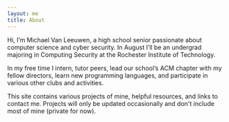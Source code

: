 ```yaml
---
layout: me
title: About
---
```


Hi, I’m Michael Van Leeuwen, a high school senior passionate about computer science and cyber security. In August I’ll be an undergrad majoring in Computing Security at the Rochester Institute of Technology.

In my free time I intern, tutor peers, lead our school’s ACM chapter with my fellow directors, learn new programming languages, and participate in various other clubs and activities.

This site contains various projects of mine, helpful resources, and links to contact me. Projects will only be updated occasionally and don't include most of mine (private for now).
